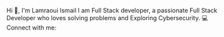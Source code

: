 
Hi 👋, I'm Lamraoui Ismail
I am Full Stack developer, a passionate Full Stack Developer who loves solving problems and Exploring Cybersecurity. 💻
Connect with me:
